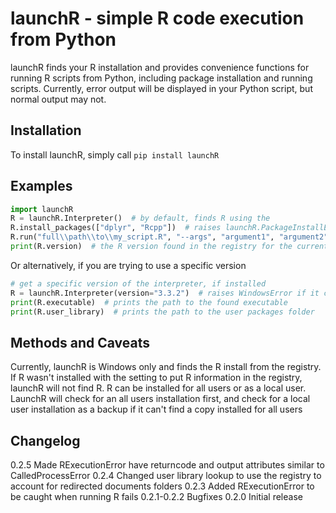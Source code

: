 # launchR - simple R code execution from Python

launchR finds your R installation and provides convenience functions for running R scripts from Python, including
package installation and running scripts. Currently, error output will be displayed in your Python script,
but normal output may not.

## Installation

To install launchR, simply call `pip install launchR`

## Examples
```python
import launchR
R = launchR.Interpreter()  # by default, finds R using the 
R.install_packages(["dplyr", "Rcpp"])  # raises launchR.PackageInstallError on failure
R.run("full\\path\\to\\my_script.R", "--args", "argument1", "argument2",)  # raises launchR.RExecutionError on failure
print(R.version)  # the R version found in the registry for the current interpreter
```

Or alternatively, if you are trying to use a specific version
```python
# get a specific version of the interpreter, if installed
R = launchR.Interpreter(version="3.3.2")  # raises WindowsError if it can't be found
print(R.executable)  # prints the path to the found executable
print(R.user_library)  # prints the path to the user packages folder
```

## Methods and Caveats

Currently, launchR is Windows only and finds the R install from the registry. If R wasn't installed with the setting
to put R information in the registry, launchR will not find R. R can be installed for all users or as a local user.
LaunchR will check for an all users installation first, and check for a local user installation as a backup if it can't
find a copy installed for all users

## Changelog
0.2.5 Made RExecutionError have returncode and output attributes similar to CalledProcessError
0.2.4 Changed user library lookup to use the registry to account for redirected documents folders
0.2.3 Added RExecutionError to be caught when running R fails
0.2.1-0.2.2 Bugfixes
0.2.0 Initial release